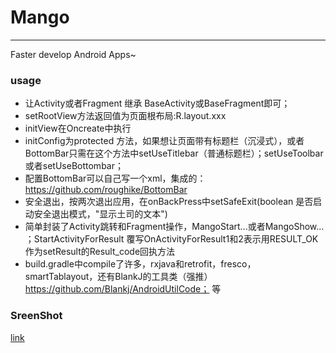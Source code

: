 # Mango

---
Faster develop Android Apps~

### usage
- 让Activity或者Fragment 继承 BaseActivity或BaseFragment即可；
- setRootView方法返回值为页面根布局:R.layout.xxx
- initView在Oncreate中执行
- initConfig为protected 方法，如果想让页面带有标题栏（沉浸式），或者BottomBar只需在这个方法中setUseTitlebar（普通标题栏）；setUseToolbar或者setUseBottombar；
- 配置BottomBar可以自己写一个xml，集成的：https://github.com/roughike/BottomBar
- 安全退出，按两次退出应用，在onBackPress中setSafeExit(boolean 是否启动安全退出模式，"显示土司的文本")
- 简单封装了Activity跳转和Fragment操作，MangoStart...或者MangoShow... ；StartActivityForResult 覆写OnActivityForResult1和2表示用RESULT_OK作为setResult的Result_code回执方法
- build.gradle中compile了许多，rxjava和retrofit，fresco，smartTablayout，还有BlankJ的工具类（强推） https://github.com/Blankj/AndroidUtilCode； 等
### SreenShot
[link](https://github.com/yangxiaobinhaoshuai/Mango/blob/master/screenshot/Screenshot_2016-12-01.png)